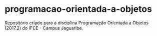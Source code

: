 # programacao-orientada-a-objetos
Repositório criado para a disciplina Programação Orientada a Objetos (2017.2) do IFCE - Campus Jaguaribe.
